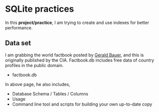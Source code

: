 # SQLite practices
In this **project/practice**, I am trying to create and use indexes for better performance. 

## Data set
I am grabbing the world factbook posted by [Gerald Bauer](https://github.com/factbook/factbook.sql), and this is originally published by the CIA. Factbook.db includes free data of country profiles in the public domain. 
- factbook.db

In above page, he also includes,
- Database Schema / Tables / Columns
- Usage
- Command line tool and scripts for building your own up-to-date copy

